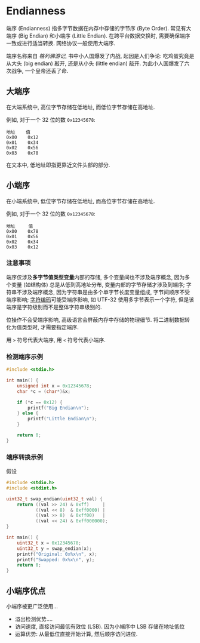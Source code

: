# Endianness

端序 (Endianness) 指多字节数据在内存中存储的字节序 (Byte Order). 常见有大端序 (Big Endian) 和小端序 (Little Endian). 在跨平台数据交换时, 需要确保端序一致或进行适当转换. 网络协议一般使用大端序.

端序名称来自 *格列佛游记*, 书中小人国爆发了内战, 起因是人们争论: 吃鸡蛋究竟是从大头 (big endian) 敲开, 还是从小头 (little endian) 敲开. 为此小人国爆发了六次战争, 一个皇帝还丢了命.

## 大端序

在大端系统中, 高位字节存储在低地址, 而低位字节存储在高地址.

例如, 对于一个 32 位的数 `0x12345678`:

```
地址    值
0x00    0x12
0x01    0x34
0x02    0x56
0x03    0x78
```

在文本中, 低地址即指更靠近文件头部的部分.

## 小端序

在小端系统中, 低位字节存储在低地址, 而高位字节存储在高地址.

例如, 对于一个 32 位的数 `0x12345678`: 

```
地址     值
0x00    0x78
0x01    0x56
0x02    0x34
0x03    0x12
```

### 注意事项

端序仅涉及**多字节值类型变量**内部的存储, 多个变量间也不涉及端序概念, 因为多个变量 (如结构体) 总是从低到高地址分布, 变量内部的字节存储才涉及到端序; 字符串不涉及端序概念, 因为字符串是由多个单字节长度变量组成, 字节间顺序不受端序影响; [字符编码](../Network/网络数据处理/字符编码.md)可能受端序影响, 如 UTF-32 使用多字节表示一个字符, 但是该端序是字符级别而不是整体字符串级别的. 

位操作不会受端序影响, 高级语言会屏蔽内存中存储的物理细节. 将二进制数据转化为值类型时, 才需要指定端序.

用 `>` 符号代表大端序, 用 `<` 符号代表小端序.

### 检测端序示例

```c
#include <stdio.h>

int main() {
    unsigned int x = 0x12345678;
    char *c = (char*)&x;

    if (*c == 0x12) {
        printf("Big Endian\n");
    } else {
        printf("Little Endian\n");
    }

    return 0;
}
```

### 端序转换示例

假设

```c
#include <stdio.h>
#include <stdint.h>

uint32_t swap_endian(uint32_t val) {
    return ((val >> 24) & 0xff)     |   
           ((val << 8)  & 0xff0000) | 
           ((val >> 8)  & 0xff00)   |
           ((val << 24) & 0xff000000);
}

int main() {
    uint32_t x = 0x12345678;
    uint32_t y = swap_endian(x);
    printf("Original: 0x%x\n", x);
    printf("Swapped: 0x%x\n", y);
    return 0;
}
```

## 小端序优点

小端序被更广泛使用...

- 溢出检测优势....
- 访问速度, 直接访问最低有效位 (LSB). 因为小端序中 LSB 存储在地址低位
- 运算优势: 从最低位直接开始计算, 然后顺序访问进位.